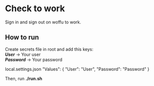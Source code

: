 # Check to work
Sign in and sign out on woffu to work. 

## How to run

Create secrets file in root and add this keys:  
***User*** -> Your user  
***Password*** -> Your password

local.settings.json
  "Values": {
    "User": "User",
    "Password": "Password"
  }

Then, run **./run.sh**
